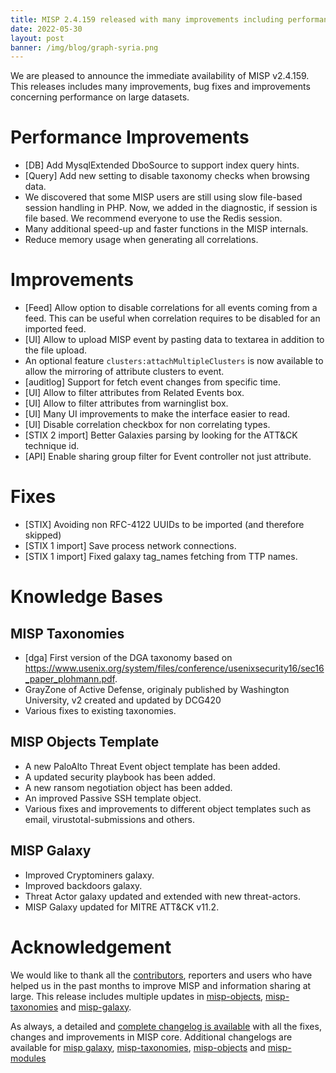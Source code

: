 ```yaml
---
title: MISP 2.4.159 released with many improvements including performance 
date: 2022-05-30
layout: post
banner: /img/blog/graph-syria.png 
---
```


We are pleased to announce the immediate availability of MISP v2.4.159.  This releases includes many improvements, bug fixes and improvements concerning performance on large datasets.

# Performance Improvements

- [DB] Add MysqlExtended DboSource to support index query hints.
- [Query] Add new setting to disable taxonomy checks when browsing data.
- We discovered that some MISP users are still using slow file-based session handling in PHP. Now, we added in the diagnostic, if session is file based. We recommend everyone to use the Redis session.
- Many additional speed-up and faster functions in the MISP internals.
- Reduce memory usage when generating all correlations.

# Improvements

- [Feed] Allow option to disable correlations for all events coming from a feed. This can be useful when correlation requires to be disabled for an imported feed.
- [UI] Allow to upload MISP event by pasting data to textarea in addition to the file upload.
- An optional feature `clusters:attachMultipleClusters` is now available to allow the mirroring of attribute clusters to event.
- [auditlog] Support for fetch event changes from specific time.
- [UI] Allow to filter attributes from Related Events box.
- [UI] Allow to filter attributes from warninglist box. 
- [UI] Many UI improvements to make the interface easier to read.
- [UI] Disable correlation checkbox for non correlating types.
- [STIX 2 import] Better Galaxies parsing by looking for the ATT&CK technique id.
- [API] Enable sharing group filter for Event controller not just attribute.

# Fixes

- [STIX] Avoiding non RFC-4122 UUIDs to be imported (and therefore skipped)
- [STIX 1 import] Save process network connections.
- [STIX 1 import] Fixed galaxy tag_names fetching from TTP names.

# Knowledge Bases

## MISP Taxonomies

- [dga] First version of the DGA taxonomy based on https://www.usenix.org/system/files/conference/usenixsecurity16/sec16_paper_plohmann.pdf.
- GrayZone of Active Defense, originaly published by Washington University, v2 created and updated by DCG420
- Various fixes to existing taxonomies.

## MISP Objects Template

- A new PaloAlto Threat Event object template has been added.
- A updated security playbook has been added.
- A new ransom negotiation object has been added.
- An improved Passive SSH template object.
- Various fixes and improvements to different object templates such as email, virustotal-submissions and others.

## MISP Galaxy

- Improved Cryptominers galaxy.
- Improved backdoors galaxy.
- Threat Actor galaxy updated and extended with new threat-actors.
- MISP Galaxy updated for MITRE ATT&CK v11.2.

# Acknowledgement

We would like to thank all the [contributors](https://www.misp-project.org/contributors), reporters and users who have helped us in the past months to improve MISP and information sharing at large. This release includes multiple updates in [misp-objects](https://www.misp-project.org/objects.html), [misp-taxonomies](https://www.misp-project.org/taxonomies.html) and [misp-galaxy](https://www.misp-project.org/galaxy.html).

As always, a detailed and [complete changelog is available](https://www.misp-project.org/Changelog.txt) with all the fixes, changes and improvements in MISP core. Additional changelogs are available for [misp galaxy](https://www.misp-project.org/Changelog-misp-galaxy.txt), [misp-taxonomies](https://www.misp-project.org/Changelog-misp-taxonomies.txt), [misp-objects](https://www.misp-project.org/Changelog-misp-objects.txt) and [misp-modules](https://www.misp-project.org/Changelog-misp-modules.txt)

